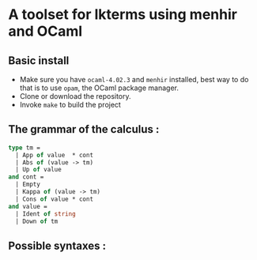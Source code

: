 # A toolset for lkterms using menhir and OCaml

## Basic install
- Make sure you have `ocaml-4.02.3` and `menhir` installed, best way to do that is to use `opam`, the OCaml package manager.
- Clone or download the repository.
- Invoke `make` to build the project

## The grammar of the calculus :

```ocaml
type tm =
  | App of value  * cont
  | Abs of (value -> tm)
  | Up of value
and cont =
  | Empty
  | Kappa of (value -> tm)
  | Cons of value * cont
and value =
  | Ident of string
  | Down of tm
```

## Possible syntaxes :


